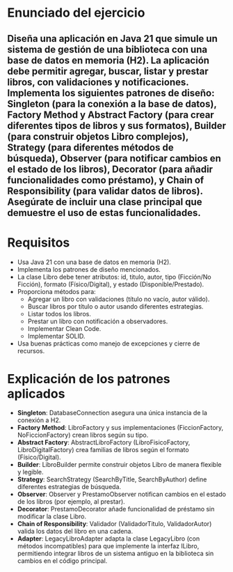 # Enunciado del ejercicio

## Diseña una aplicación en Java 21 que simule un sistema de gestión de una biblioteca con una base de datos en memoria (H2). La aplicación debe permitir agregar, buscar, listar y prestar libros, con validaciones y notificaciones. Implementa los siguientes patrones de diseño: Singleton (para la conexión a la base de datos), Factory Method y Abstract Factory (para crear diferentes tipos de libros y sus formatos), Builder (para construir objetos Libro complejos), Strategy (para diferentes métodos de búsqueda), Observer (para notificar cambios en el estado de los libros), Decorator (para añadir funcionalidades como préstamo), y Chain of Responsibility (para validar datos de libros). Asegúrate de incluir una clase principal que demuestre el uso de estas funcionalidades.

# Requisitos

- Usa Java 21 con una base de datos en memoria (H2).
- Implementa los patrones de diseño mencionados.
- La clase Libro debe tener atributos: id, titulo, autor, tipo (Ficción/No Ficción), formato (Físico/Digital), y estado (Disponible/Prestado).
- Proporciona métodos para:
  - Agregar un libro con validaciones (título no vacío, autor válido).
  - Buscar libros por título o autor usando diferentes estrategias.
  - Listar todos los libros.
  - Prestar un libro con notificación a observadores.
  - Implementar Clean Code.
  - Implementar SOLID.
- Usa buenas prácticas como manejo de excepciones y cierre de recursos.

# Explicación de los patrones aplicados

- **Singleton**: DatabaseConnection asegura una única instancia de la conexión a H2.
- **Factory Method**: LibroFactory y sus implementaciones (FiccionFactory, NoFiccionFactory) crean libros según su tipo.
- **Abstract Factory**: AbstractLibroFactory (LibroFisicoFactory, LibroDigitalFactory) crea familias de libros según el formato (Físico/Digital).
- **Builder**: LibroBuilder permite construir objetos Libro de manera flexible y legible.
- **Strategy**: SearchStrategy (SearchByTitle, SearchByAuthor) define diferentes estrategias de búsqueda.
- **Observer**: Observer y PrestamoObserver notifican cambios en el estado de los libros (por ejemplo, al prestar).
- **Decorator**: PrestamoDecorator añade funcionalidad de préstamo sin modificar la clase Libro.
- **Chain of Responsibility**: Validador (ValidadorTitulo, ValidadorAutor) valida los datos del libro en una cadena.
- **Adapter**: LegacyLibroAdapter adapta la clase LegacyLibro (con métodos incompatibles) para que implemente la interfaz ILibro, permitiendo integrar libros de un sistema antiguo en la biblioteca sin cambios en el código principal.
